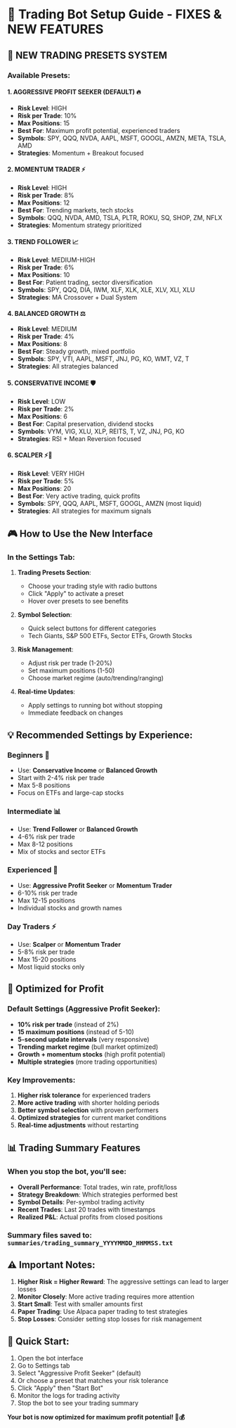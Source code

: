 # 🚀 Trading Bot Setup Guide - FIXES & NEW FEATURES

## 🎯 NEW TRADING PRESETS SYSTEM

### Available Presets:

#### 1. **AGGRESSIVE PROFIT SEEKER** (DEFAULT) 🔥
- **Risk Level**: HIGH
- **Risk per Trade**: 10%
- **Max Positions**: 15
- **Best For**: Maximum profit potential, experienced traders
- **Symbols**: SPY, QQQ, NVDA, AAPL, MSFT, GOOGL, AMZN, META, TSLA, AMD
- **Strategies**: Momentum + Breakout focused

#### 2. **MOMENTUM TRADER** ⚡
- **Risk Level**: HIGH  
- **Risk per Trade**: 8%
- **Max Positions**: 12
- **Best For**: Trending markets, tech stocks
- **Symbols**: QQQ, NVDA, AMD, TSLA, PLTR, ROKU, SQ, SHOP, ZM, NFLX
- **Strategies**: Momentum strategy prioritized

#### 3. **TREND FOLLOWER** 📈
- **Risk Level**: MEDIUM-HIGH
- **Risk per Trade**: 6%
- **Max Positions**: 10
- **Best For**: Patient trading, sector diversification
- **Symbols**: SPY, QQQ, DIA, IWM, XLF, XLK, XLE, XLV, XLI, XLU
- **Strategies**: MA Crossover + Dual System

#### 4. **BALANCED GROWTH** ⚖️
- **Risk Level**: MEDIUM
- **Risk per Trade**: 4%
- **Max Positions**: 8
- **Best For**: Steady growth, mixed portfolio
- **Symbols**: SPY, VTI, AAPL, MSFT, JNJ, PG, KO, WMT, VZ, T
- **Strategies**: All strategies balanced

#### 5. **CONSERVATIVE INCOME** 🛡️
- **Risk Level**: LOW
- **Risk per Trade**: 2%
- **Max Positions**: 6
- **Best For**: Capital preservation, dividend stocks
- **Symbols**: VYM, VIG, XLU, XLP, REITS, T, VZ, JNJ, PG, KO
- **Strategies**: RSI + Mean Reversion focused

#### 6. **SCALPER** ⚡💨
- **Risk Level**: VERY HIGH
- **Risk per Trade**: 5%
- **Max Positions**: 20
- **Best For**: Very active trading, quick profits
- **Symbols**: SPY, QQQ, AAPL, MSFT, GOOGL, AMZN (most liquid)
- **Strategies**: All strategies for maximum signals

## 🎮 How to Use the New Interface

### In the Settings Tab:

1. **Trading Presets Section**: 
   - Choose your trading style with radio buttons
   - Click "Apply" to activate a preset
   - Hover over presets to see benefits

2. **Symbol Selection**:
   - Quick select buttons for different categories
   - Tech Giants, S&P 500 ETFs, Sector ETFs, Growth Stocks

3. **Risk Management**:
   - Adjust risk per trade (1-20%)
   - Set maximum positions (1-50)
   - Choose market regime (auto/trending/ranging)

4. **Real-time Updates**:
   - Apply settings to running bot without stopping
   - Immediate feedback on changes

## 💡 Recommended Settings by Experience:

### **Beginners** 🌱
- Use: **Conservative Income** or **Balanced Growth**
- Start with 2-4% risk per trade
- Max 5-8 positions
- Focus on ETFs and large-cap stocks

### **Intermediate** 📊
- Use: **Trend Follower** or **Balanced Growth**
- 4-6% risk per trade
- Max 8-12 positions
- Mix of stocks and sector ETFs

### **Experienced** 🎯
- Use: **Aggressive Profit Seeker** or **Momentum Trader**
- 6-10% risk per trade
- Max 12-15 positions
- Individual stocks and growth names

### **Day Traders** ⚡
- Use: **Scalper** or **Momentum Trader**
- 5-8% risk per trade
- Max 15-20 positions
- Most liquid stocks only

## 🚀 Optimized for Profit

### Default Settings (Aggressive Profit Seeker):
- **10% risk per trade** (instead of 2%)
- **15 maximum positions** (instead of 5-10)
- **5-second update intervals** (very responsive)
- **Trending market regime** (bull market optimized)
- **Growth + momentum stocks** (high profit potential)
- **Multiple strategies** (more trading opportunities)

### Key Improvements:
1. **Higher risk tolerance** for experienced traders
2. **More active trading** with shorter holding periods
3. **Better symbol selection** with proven performers
4. **Optimized strategies** for current market conditions
5. **Real-time adjustments** without restarting

## 📊 Trading Summary Features

### When you stop the bot, you'll see:
- **Overall Performance**: Total trades, win rate, profit/loss
- **Strategy Breakdown**: Which strategies performed best
- **Symbol Details**: Per-symbol trading activity
- **Recent Trades**: Last 20 trades with timestamps
- **Realized P&L**: Actual profits from closed positions

### Summary files saved to: `summaries/trading_summary_YYYYMMDD_HHMMSS.txt`

## ⚠️ Important Notes:

1. **Higher Risk = Higher Reward**: The aggressive settings can lead to larger losses
2. **Monitor Closely**: More active trading requires more attention
3. **Start Small**: Test with smaller amounts first
4. **Paper Trading**: Use Alpaca paper trading to test strategies
5. **Stop Losses**: Consider setting stop losses for risk management

## 🎯 Quick Start:

1. Open the bot interface
2. Go to Settings tab
3. Select "Aggressive Profit Seeker" (default)
4. Or choose a preset that matches your risk tolerance
5. Click "Apply" then "Start Bot"
6. Monitor the logs for trading activity
7. Stop the bot to see your trading summary

**Your bot is now optimized for maximum profit potential! 🚀💰** 